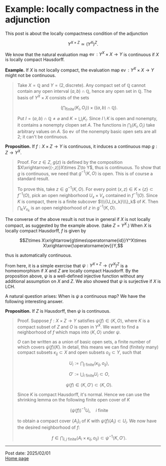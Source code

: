 # Example: locally compactness in the adjunction

This post is about the locally compactness condition of the adjunction

$$Y^{X\times Z}\simeq (Y^X)^Z.$$

We know that the natural evaluation map $\operatorname{ev}:Y^X\times X\to Y$ is continuous if $X$ is locally compact Hausdorff. 

**Example.** If $X$ is not locally compact, the evaluation map $\operatorname{ev}:Y^X\times X\to Y$ might not be continuous.

> Take $X=\mathbb{Q}$ and $Y=(2,\text{discrete})$. Any compact set of $\mathbb{Q}$ cannot contain any open interval $(a,b)\cap\mathbb{Q}$, hence any open set in $\mathbb{Q}$. The basis of $Y^X\times X$ consists of the sets
>
> $$\left(\bigcap_{\text{finite}}\langle K_i,O_i\rangle\right)\times\left((a,b)\cap\mathbb{Q}\right).$$
>
> Put $I=(a,b)\cap\mathbb{Q}\neq\varnothing$ and $K=\bigcup_iK_i$. Since $I\setminus K$ is open and nonempty, it contains a nonempty clopen set $A$. The functions in $\bigcap_i\langle K_i,O_i\rangle$ take arbitrary values on $A$. So $\operatorname{ev}$ of the nonempty basic open sets are all $2$; it can't be continuous.

**Proposition.** If $f:X\times Z\to Y$ is continuous, it induces a continuous map $g:Z\to Y^X$.

> Proof. For $z\in Z$, $g(z)$ is defined by the composition $X\xrightarrow{(-,z)}X\times Z\to Y$, thus is continuous. To show that $g$ is continuous, we need that $g^{-1}\langle K,O\rangle$ is open. This is of course a standard result. 
> 
> To prove this, take $z\in g^{-1}\langle K,O\rangle$. For every point $(x,z)\in K\times\{z\}\subset f^{-1}(O)$, pick an open neighborhood $U_x\times V_x$ contained in $f^{-1}(O)$. Since $K$ is compact, there is a finite subcover $\\\{U_{x_k}\\\}_k$ of $K$. Then $\bigcap_kV_{x_k}$ is an open neighborhood of $z$ in $g^{-1}\langle K,O\rangle$.

The converse of the above result is not true in general if $X$ is not locally compact, as suggested by the example above. (take $Z=Y^X$.) When $X$ is locally compact Hausdorff, $f$ is given by

$$Z\times X\xrightarrow{g\times\operatorname{id}}Y^X\times X\xrightarrow{\operatorname{ev}}Y,$$

thus is automatically continuous.

From here, it is a simple exercise that $\psi:Y^{X\times Z}\to (Y^X)^Z$ is a homeomorphism if $X$ and $Z$ are locally compact Hausdorff. By the proposition above, $\psi$ is a well-defined injective function without any additional assumption on $X$ and $Z$. We also showed that $\psi$ is surjective if $X$ is LCH.

A natural question arises: When is $\psi$ a continuous map? We have the following interesting answer.

**Proposition.** If $Z$ is Hausdorff, then $\psi$ is continuous.

> Proof. Suppose $f:X\times Z\to Y$ satisfies $\psi(f)\in\langle K,O\rangle$, where $K$ is a compact subset of $Z$ and $O$ is open in $Y^X$. We want to find a neighborhood of $f$ which maps into $\langle K,O\rangle$ under $\psi$.
>
> $O$ can be written as a union of basic open sets, a finite number of which covers $\psi(f)(K)$. In detail, this means we can find (finitely many) compact subsets $\kappa_{ij}\subset X$ and open subsets $o_{ij}\subset Y$, such that
>
> $$U_i:=\bigcap_{j\text{ finite}}\langle\kappa_{ij},o_{ij}\rangle,$$
>
> $$O':=\bigcup_{i\text{ finite}}U_i\subset O,$$
>
> $$\psi(f)\in\langle K,O'\rangle\subset\langle K,O\rangle.$$
>
> Since $K$ is compact Hausdorff, it's normal. Hence we can use the shrinking lemma on the following finite open cover of $K$
>
> $$(\psi(f))^{-1}U_i,\quad i\text{ finite}$$
>
> to obtain a compact cover $\{A_i\}_i$ of $K$ with $\psi(f)(A_i)\subset U_i$. We now have the desired neighborhood of $f$:
>
> $$f\in\bigcap_{i,j\text{ finite}}\langle A_i\times\kappa_{ij},o_{ij}\rangle\subset\psi^{-1}\langle K,O'\rangle.$$



---
Post date: 2025/02/01 \
[Home page](https://caelestia.github.io)